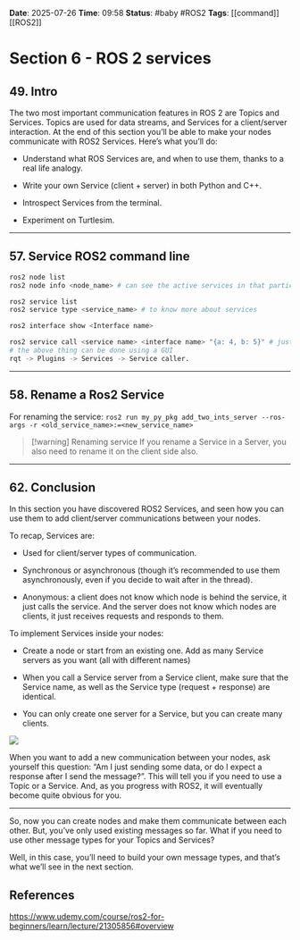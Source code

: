 **Date**: 2025-07-26 **Time**: 09:58
**Status**: #baby #ROS2
**Tags**: [[command]] [[ROS2]]
# Section 6 - ROS 2 services
## 49. Intro
The two most important communication features in ROS 2 are Topics and Services.
Topics are used for data streams, and Services for a client/server interaction.
At the end of this section you’ll be able to make your nodes communicate with ROS2 Services.
Here’s what you’ll do:

- Understand what ROS Services are, and when to use them, thanks to a real life analogy.
    
- Write your own Service (client + server) in both Python and C++.
    
- Introspect Services from the terminal.
    
- Experiment on Turtlesim.
---
## 57. Service ROS2 command line
```bash
ros2 node list
ros2 node info <node_name> # can see the active services in that particular node

ros2 service list
ros2 service type <service_name> # to know more about services

ros2 interface show <Interface name>

ros2 service call <service name> <interface name> "{a: 4, b: 5}" # just an example
# the above thing can be done using a GUI
rqt -> Plugins -> Services -> Service caller.


```
---
## 58. Rename a Ros2 Service
For renaming the service:
`ros2 run my_py_pkg add_two_ints_server --ros-args -r <old_service_name>:=<new_service_name>`

>[!warning] Renaming service
>If you rename a Service in a Server, you also need to rename it on the client side also.

---
## 62. Conclusion
In this section you have discovered ROS2 Services, and seen how you can use them to add client/server communications between your nodes.

To recap, Services are:

- Used for client/server types of communication.
    
- Synchronous or asynchronous (though it’s recommended to use them asynchronously, even if you decide to wait after in the thread).
    
- Anonymous: a client does not know which node is behind the service, it just calls the service. And the server does not know which nodes are clients, it just receives requests and responds to them.
    

To implement Services inside your nodes:

- Create a node or start from an existing one. Add as many Service servers as you want (all with different names)
    
- When you call a Service server from a Service client, make sure that the Service name, as well as the Service type (request + response) are identical.
    
- You can only create one server for a Service, but you can create many clients.
    

![](https://img-c.udemycdn.com/redactor/raw/article_lecture/2022-04-18_07-52-48-f481c239b90fef62e3bf8c9a41a8c883.png)

When you want to add a new communication between your nodes, ask yourself this question: “Am I just sending some data, or do I expect a response after I send the message?”. This will tell you if you need to use a Topic or a Service. And, as you progress with ROS2, it will eventually become quite obvious for you.

---   

So, now you can create nodes and make them communicate between each other. But, you’ve only used existing messages so far. What if you need to use other message types for your Topics and Services?

Well, in this case, you’ll need to build your own message types, and that’s what we’ll see in the next section.





## References
https://www.udemy.com/course/ros2-for-beginners/learn/lecture/21305856#overview